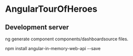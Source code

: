 # AngularTourOfHeroes



## Development server

 ng generate component components/dashboardsource files.


 npm install angular-in-memory-web-api --save

